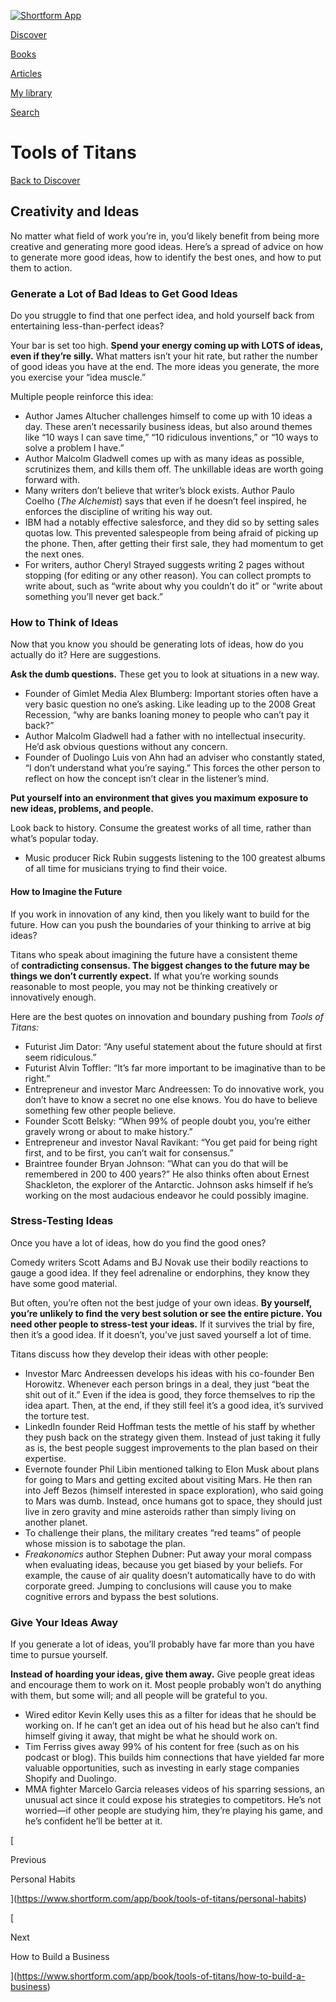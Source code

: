 [![Shortform App](https://www.shortform.com/img/logo.36a2399e.svg)](https://www.shortform.com/app)

[Discover](https://www.shortform.com/app)

[Books](https://www.shortform.com/app/books)

[Articles](https://www.shortform.com/app/articles)

[My library](https://www.shortform.com/app/library)

[Search](https://www.shortform.com/app/search)

# Tools of Titans

[Back to Discover](https://www.shortform.com/app)

## Creativity and Ideas

No matter what field of work you’re in, you’d likely benefit from being more creative and generating more good ideas. Here’s a spread of advice on how to generate more good ideas, how to identify the best ones, and how to put them to action.

### Generate a Lot of Bad Ideas to Get Good Ideas

Do you struggle to find that one perfect idea, and hold yourself back from entertaining less-than-perfect ideas?

Your bar is set too high. **Spend your energy coming up with LOTS of ideas, even if they’re silly.** What matters isn’t your hit rate, but rather the number of good ideas you have at the end. The more ideas you generate, the more you exercise your “idea muscle.”

Multiple people reinforce this idea:

- Author James Altucher challenges himself to come up with 10 ideas a day. These aren’t necessarily business ideas, but also around themes like “10 ways I can save time,” “10 ridiculous inventions,” or “10 ways to solve a problem I have.”
- Author Malcolm Gladwell comes up with as many ideas as possible, scrutinizes them, and kills them off. The unkillable ideas are worth going forward with.
- Many writers don’t believe that writer’s block exists. Author Paulo Coelho (_The Alchemist_) says that even if he doesn’t feel inspired, he enforces the discipline of writing his way out.
- IBM had a notably effective salesforce, and they did so by setting sales quotas low. This prevented salespeople from being afraid of picking up the phone. Then, after getting their first sale, they had momentum to get the next ones.
- For writers, author Cheryl Strayed suggests writing 2 pages without stopping (for editing or any other reason). You can collect prompts to write about, such as “write about why you couldn’t do it” or “write about something you’ll never get back.”

### How to Think of Ideas

Now that you know you should be generating lots of ideas, how do you actually do it? Here are suggestions.

**Ask the dumb questions.** These get you to look at situations in a new way.

- Founder of Gimlet Media Alex Blumberg: Important stories often have a very basic question no one’s asking. Like leading up to the 2008 Great Recession, “why are banks loaning money to people who can’t pay it back?”
- Author Malcolm Gladwell had a father with no intellectual insecurity. He’d ask obvious questions without any concern.
- Founder of Duolingo Luis von Ahn had an adviser who constantly stated, “I don’t understand what you’re saying.” This forces the other person to reflect on how the concept isn’t clear in the listener’s mind.

**Put yourself into an environment that gives you maximum exposure to new ideas, problems, and people.**

Look back to history. Consume the greatest works of all time, rather than what’s popular today.

- Music producer Rick Rubin suggests listening to the 100 greatest albums of all time for musicians trying to find their voice.

#### How to Imagine the Future

If you work in innovation of any kind, then you likely want to build for the future. How can you push the boundaries of your thinking to arrive at big ideas?

Titans who speak about imagining the future have a consistent theme of **contradicting consensus. The biggest changes to the future may be things we don’t currently expect.** If what you’re working sounds reasonable to most people, you may not be thinking creatively or innovatively enough.

Here are the best quotes on innovation and boundary pushing from _Tools of Titans:_

- Futurist Jim Dator: “Any useful statement about the future should at first seem ridiculous.”
- Futurist Alvin Toffler: “It’s far more important to be imaginative than to be right.”
- Entrepreneur and investor Marc Andreessen: To do innovative work, you don’t have to know a secret no one else knows. You do have to believe something few other people believe.
- Founder Scott Belsky: “When 99% of people doubt you, you’re either gravely wrong or about to make history.”
- Entrepreneur and investor Naval Ravikant: “You get paid for being right first, and to be first, you can’t wait for consensus.”
- Braintree founder Bryan Johnson: “What can you do that will be remembered in 200 to 400 years?” He also thinks often about Ernest Shackleton, the explorer of the Antarctic. Johnson asks himself if he’s working on the most audacious endeavor he could possibly imagine. 

### Stress-Testing Ideas

Once you have a lot of ideas, how do you find the good ones?

Comedy writers Scott Adams and BJ Novak use their bodily reactions to gauge a good idea. If they feel adrenaline or endorphins, they know they have some good material.

But often, you’re often not the best judge of your own ideas. **By yourself, you’re unlikely to find the very best solution or see the entire picture. You need other people to stress-test your ideas.** If it survives the trial by fire, then it’s a good idea. If it doesn’t, you’ve just saved yourself a lot of time.

Titans discuss how they develop their ideas with other people:

- Investor Marc Andreessen develops his ideas with his co-founder Ben Horowitz. Whenever each person brings in a deal, they just “beat the shit out of it.” Even if the idea is good, they force themselves to rip the idea apart. Then, at the end, if they still feel it’s a good idea, it’s survived the torture test.
- LinkedIn founder Reid Hoffman tests the mettle of his staff by whether they push back on the strategy given them. Instead of just taking it fully as is, the best people suggest improvements to the plan based on their expertise.
- Evernote founder Phil Libin mentioned talking to Elon Musk about plans for going to Mars and getting excited about visiting Mars. He then ran into Jeff Bezos (himself interested in space exploration), who said going to Mars was dumb. Instead, once humans got to space, they should just live in zero gravity and mine asteroids rather than simply living on another planet.
- To challenge their plans, the military creates “red teams” of people whose mission is to sabotage the plan.
- _Freakonomics_ author Stephen Dubner: Put away your moral compass when evaluating ideas, because you get biased by your beliefs. For example, the cause of air quality doesn’t automatically have to do with corporate greed. Jumping to conclusions will cause you to make cognitive errors and bypass the best solutions.

### Give Your Ideas Away

If you generate a lot of ideas, you’ll probably have far more than you have time to pursue yourself.

**Instead of hoarding your ideas, give them away.** Give people great ideas and encourage them to work on it. Most people probably won’t do anything with them, but some will; and all people will be grateful to you.

- Wired editor Kevin Kelly uses this as a filter for ideas that he should be working on. If he can’t get an idea out of his head but he also can’t find himself giving it away, that might be what he should work on.
- Tim Ferriss gives away 99% of his content for free (such as on his podcast or blog). This builds him connections that have yielded far more valuable opportunities, such as investing in early stage companies Shopify and Duolingo.
- MMA fighter Marcelo Garcia releases videos of his sparring sessions, an unusual act since it could expose his strategies to competitors. He’s not worried—if other people are studying him, they’re playing his game, and he’s confident he’ll be better at it.

[

Previous

Personal Habits

](https://www.shortform.com/app/book/tools-of-titans/personal-habits)

[

Next

How to Build a Business

](https://www.shortform.com/app/book/tools-of-titans/how-to-build-a-business)